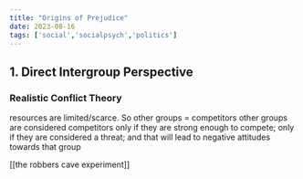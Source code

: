 ```yaml
---
title: "Origins of Prejudice"
date: 2023-08-16
tags: ['social','socialpsych','politics']
---
```


## 1. Direct Intergroup Perspective
### Realistic Conflict Theory
resources are limited/scarce. So other groups = competitors 
other groups are considered competitors only if they are strong enough to compete; only if they are considered a threat;  and that will lead to negative attitudes towards that group 

[[the robbers cave experiment]]

